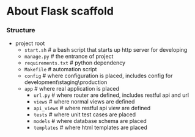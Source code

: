 # About Flask scaffold
### Structure
 - project root
   - ```start.sh``` # a bash script that starts up http server for developing
   - ```manage.py``` # the entrance of project
   - ```requirements.txt``` # python dependency
   - ```Makefile``` # automation script
   - ```config``` # where configuration is placed, includes config for development\staging\production
   - ```app``` # where real application is placed
     - ```url.py``` # where router are defined, includes restful api and url
     - ```views``` # where normal views are defined
     - ```api_views``` # where restful api view are defined
     - ```tests``` # where unit test cases are placed
     - ```models``` # where database schema are placed
     - ```templates``` # where html templates are placed
